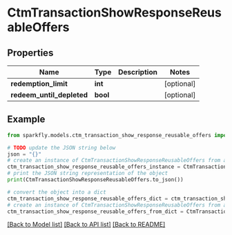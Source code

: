 # CtmTransactionShowResponseReusableOffers


## Properties

Name | Type | Description | Notes
------------ | ------------- | ------------- | -------------
**redemption_limit** | **int** |  | [optional] 
**redeem_until_depleted** | **bool** |  | [optional] 

## Example

```python
from sparkfly.models.ctm_transaction_show_response_reusable_offers import CtmTransactionShowResponseReusableOffers

# TODO update the JSON string below
json = "{}"
# create an instance of CtmTransactionShowResponseReusableOffers from a JSON string
ctm_transaction_show_response_reusable_offers_instance = CtmTransactionShowResponseReusableOffers.from_json(json)
# print the JSON string representation of the object
print(CtmTransactionShowResponseReusableOffers.to_json())

# convert the object into a dict
ctm_transaction_show_response_reusable_offers_dict = ctm_transaction_show_response_reusable_offers_instance.to_dict()
# create an instance of CtmTransactionShowResponseReusableOffers from a dict
ctm_transaction_show_response_reusable_offers_from_dict = CtmTransactionShowResponseReusableOffers.from_dict(ctm_transaction_show_response_reusable_offers_dict)
```
[[Back to Model list]](../README.md#documentation-for-models) [[Back to API list]](../README.md#documentation-for-api-endpoints) [[Back to README]](../README.md)


